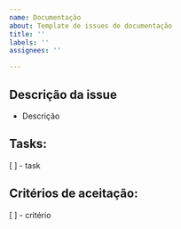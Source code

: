 ```yaml
---
name: Documentação
about: Template de issues de documentação
title: ''
labels: ''
assignees: ''

---
```


## Descrição da issue

- Descrição

## Tasks:

[ ] - task

## Critérios de aceitação:

[ ] - critério
